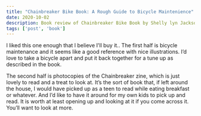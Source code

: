```yaml
---
title: "Chainbreaker Bike Book: A Rough Guide to Bicycle Maintenience"
date: 2020-10-02
description: Book review of Chainbreaker Bike Book by Shelly lyn Jackson and Ethan Clark
tags: ['post', 'book']
---
```

I liked this one enough that I believe I'll buy it.. The first half is bicycle maintenance 
and it seems like a good reference with nice illustrations. I’d love to take a bicycle apart 
and put it back together for a tune up as described in the book.

The second half is photocopies of the Chainbreaker zine, which is just lovely to read and a treat 
to look at. It’s the sort of book that, if left around the house, I would have picked up as a teen 
to read while eating breakfast or whatever. And I’d like to have it around for my own kids to 
pick up and read. It is worth at least opening up and looking at it if you come across it. You’ll want to look at more. 
